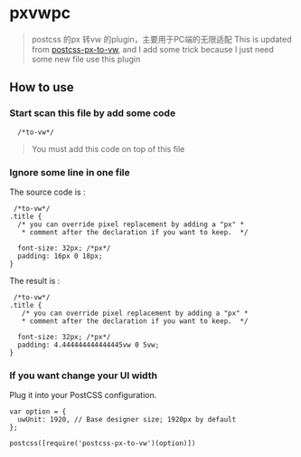 # pxvwpc
> postcss 的px 转vw 的plugin，主要用于PC端的无限适配
This is updated from [postcss-px-to-vw](https://www.npmjs.com/package/postcss-px-to-vw),
and I add some trick because I just need some new file  use this plugin



## How to use

### Start scan this file by add some code
```
  /*to-vw*/
```
>You must add this code on top of this file

### Ignore some line in one file

The source code is :
```
 /*to-vw*/
.title {
  /* you can override pixel replacement by adding a "px" *
   * comment after the declaration if you want to keep.  */

  font-size: 32px; /*px*/
  padding: 16px 0 18px;
}
```
The result is :
```
 /*to-vw*/
.title {
   /* you can override pixel replacement by adding a "px" *
   * comment after the declaration if you want to keep.  */

  font-size: 32px; /*px*/
  padding: 4.444444444444445vw 0 5vw;
}
```

### If you want change your UI width

Plug it into your PostCSS configuration.

```
var option = {
  uwUnit: 1920, // Base designer size; 1920px by default
};

postcss([require('postcss-px-to-vw')(option)])
```
